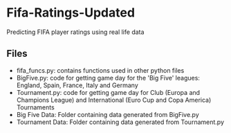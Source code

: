 # Fifa-Ratings-Updated
Predicting FIFA player ratings using real life data

## Files
- fifa_funcs.py: contains functions used in other python files
- BigFive.py: code for getting game day for the 'Big Five' leagues: England, Spain, France, Italy and Germany
- Tournament.py: code for getting game day for Club (Europa and Champions League) and International (Euro Cup and Copa America) Tournaments
- Big Five Data: Folder containing data generated from BigFive.py
- Tournament Data: Folder containing data generated from Tournament.py
